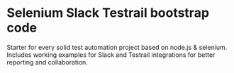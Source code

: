 # Selenium Slack Testrail bootstrap code
Starter for every solid test automation project based on node.js & selenium. Includes working examples for Slack and Testrail integrations for better reporting and collaboration.